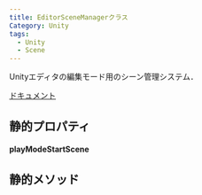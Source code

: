 ```yaml
---
title: EditorSceneManagerクラス
Category: Unity
tags:
  - Unity
  - Scene
---
```


Unityエディタの編集モード用のシーン管理システム．


[ドキュメント](https://docs.unity3d.com/ScriptReference/SceneManagement.EditorSceneManager.html)



## 静的プロパティ


#### playModeStartScene



## 静的メソッド



